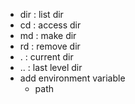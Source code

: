 - dir : list dir
- cd : access dir
- md : make dir
- rd : remove dir
- .  : current dir
- .. : last level dir
- add environment variable
  - path
